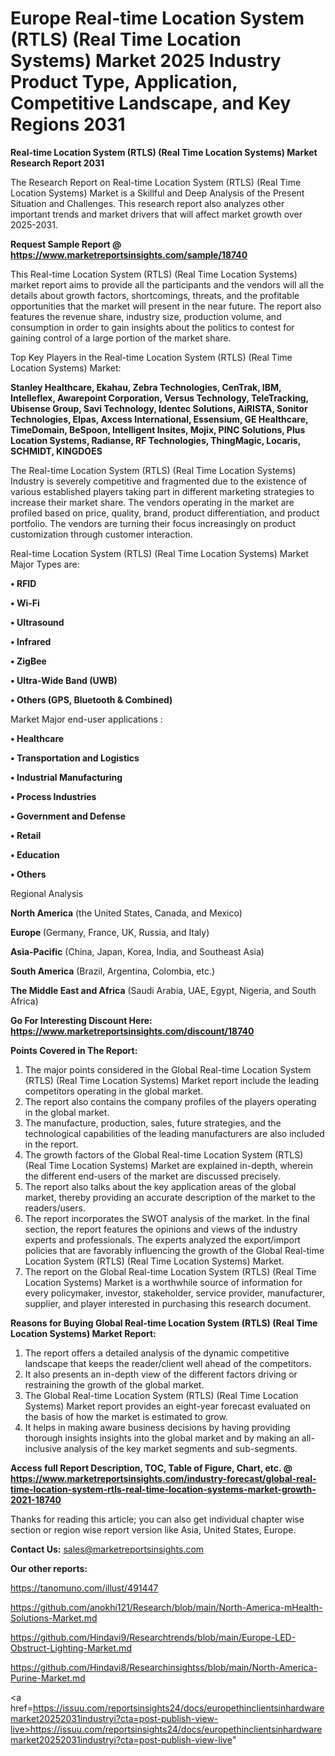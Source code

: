  # Europe Real-time Location System (RTLS) (Real Time Location Systems) Market 2025 Industry Product Type, Application, Competitive Landscape, and Key Regions 2031

<strong>Real-time Location System (RTLS) (Real Time Location Systems) Market Research Report 2031</strong>

The Research Report on Real-time Location System (RTLS) (Real Time Location Systems) Market is a Skillful and Deep Analysis of the Present Situation and Challenges. This research report also analyzes other important trends and market drivers that will affect market growth over 2025-2031.

<strong>Request Sample Report @ <a href=https://www.marketreportsinsights.com/sample/18740>https://www.marketreportsinsights.com/sample/18740</a></strong>

This Real-time Location System (RTLS) (Real Time Location Systems) market report aims to provide all the participants and the vendors will all the details about growth factors, shortcomings, threats, and the profitable opportunities that the market will present in the near future. The report also features the revenue share, industry size, production volume, and consumption in order to gain insights about the politics to contest for gaining control of a large portion of the market share.

Top Key Players in the Real-time Location System (RTLS) (Real Time Location Systems) Market:

<strong>Stanley Healthcare, Ekahau, Zebra Technologies, CenTrak, IBM, Intelleflex, Awarepoint Corporation, Versus Technology, TeleTracking, Ubisense Group, Savi Technology, Identec Solutions, AiRISTA, Sonitor Technologies, Elpas, Axcess International, Essensium, GE Healthcare, TimeDomain, BeSpoon, Intelligent Insites, Mojix, PINC Solutions, Plus Location Systems, Radianse, RF Technologies, ThingMagic, Locaris, SCHMIDT, KINGDOES</strong>

The Real-time Location System (RTLS) (Real Time Location Systems) Industry is severely competitive and fragmented due to the existence of various established players taking part in different marketing strategies to increase their market share. The vendors operating in the market are profiled based on price, quality, brand, product differentiation, and product portfolio. The vendors are turning their focus increasingly on product customization through customer interaction.

Real-time Location System (RTLS) (Real Time Location Systems) Market Major Types are:

<strong>• RFID

• Wi-Fi

• Ultrasound

• Infrared

• ZigBee

• Ultra-Wide Band (UWB)

• Others (GPS, Bluetooth & Combined)</strong>

Market Major end-user applications :

<strong>• Healthcare

• Transportation and Logistics

• Industrial Manufacturing

• Process Industries

• Government and Defense

• Retail

• Education

• Others</strong>

Regional Analysis

</u><strong><b>North America</b></strong> (the United States, Canada, and Mexico)

<strong><b>Europe </b></strong>(Germany, France, UK, Russia, and Italy)

<strong><b>Asia-Pacific</b></strong> (China, Japan, Korea, India, and Southeast Asia)

<strong><b>South America</b></strong> (Brazil, Argentina, Colombia, etc.)

<strong><b>The Middle East and Africa</b></strong> (Saudi Arabia, UAE, Egypt, Nigeria, and South Africa)

<strong>Go For Interesting Discount Here: <a href=https://www.marketreportsinsights.com/discount/18740>https://www.marketreportsinsights.com/discount/18740</a></strong>

<strong>Points Covered in The Report:</strong>
<ol>
  <li>The major points considered in the Global Real-time Location System (RTLS) (Real Time Location Systems) Market report include the leading competitors operating in the global market.</li>
  <li>The report also contains the company profiles of the players operating in the global market.</li>
  <li>The manufacture, production, sales, future strategies, and the technological capabilities of the leading manufacturers are also included in the report.</li>
  <li>The growth factors of the Global Real-time Location System (RTLS) (Real Time Location Systems) Market are explained in-depth, wherein the different end-users of the market are discussed precisely.</li>
  <li>The report also talks about the key application areas of the global market, thereby providing an accurate description of the market to the readers/users.</li>
  <li>The report incorporates the SWOT analysis of the market. In the final section, the report features the opinions and views of the industry experts and professionals. The experts analyzed the export/import policies that are favorably influencing the growth of the Global Real-time Location System (RTLS) (Real Time Location Systems) Market.</li>
  <li>The report on the Global Real-time Location System (RTLS) (Real Time Location Systems) Market is a worthwhile source of information for every policymaker, investor, stakeholder, service provider, manufacturer, supplier, and player interested in purchasing this research document.</li>
</ol>
<strong>Reasons for Buying Global Real-time Location System (RTLS) (Real Time Location Systems) Market Report:</strong>

<ol>
  <li>The report offers a detailed analysis of the dynamic competitive landscape that keeps the reader/client well ahead of the competitors.</li>
  <li>It also presents an in-depth view of the different factors driving or restraining the growth of the global market.</li>
  <li>The Global Real-time Location System (RTLS) (Real Time Location Systems) Market report provides an eight-year forecast evaluated on the basis of how the market is estimated to grow.</li>
  <li>It helps in making aware business decisions by having providing thorough insights insights into the global market and by making an all-inclusive analysis of the key market segments and sub-segments.</li>
</ol>
<strong>Access full Report Description, TOC, Table of Figure, Chart, etc. @ <a href=https://www.marketreportsinsights.com/industry-forecast/global-real-time-location-system-rtls-real-time-location-systems-market-growth-2021-18740>https://www.marketreportsinsights.com/industry-forecast/global-real-time-location-system-rtls-real-time-location-systems-market-growth-2021-18740</a></strong>


Thanks for reading this article; you can also get individual chapter wise section or region wise report version like Asia, United States, Europe.

<strong>Contact Us:</strong>
sales@marketreportsinsights.com

<strong>Our other reports:</strong>

<a href=https://tanomuno.com/illust/491447>https://tanomuno.com/illust/491447</a>

<a href=https://github.com/anokhi121/Research/blob/main/North-America-mHealth-Solutions-Market.md>https://github.com/anokhi121/Research/blob/main/North-America-mHealth-Solutions-Market.md</a>

<a href=https://github.com/Hindavi9/Researchtrends/blob/main/Europe-LED-Obstruct-Lighting-Market.md>https://github.com/Hindavi9/Researchtrends/blob/main/Europe-LED-Obstruct-Lighting-Market.md</a>

<a href=https://github.com/Hindavi8/Researchinsightss/blob/main/North-America-Purine-Market.md>https://github.com/Hindavi8/Researchinsightss/blob/main/North-America-Purine-Market.md</a>

<a href=https://issuu.com/reportsinsights24/docs/europethinclientsinhardwaremarket20252031industryi?cta=post-publish-view-live>https://issuu.com/reportsinsights24/docs/europethinclientsinhardwaremarket20252031industryi?cta=post-publish-view-live</a>"
